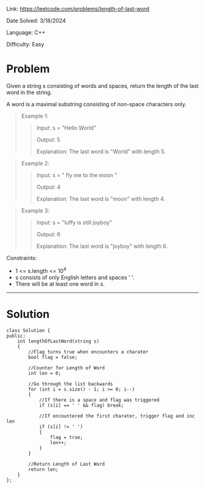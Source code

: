 Link: https://leetcode.com/problems/length-of-last-word

Date Solved: 3/18/2024

Language: C++

Difficulty: Easy

# Problem

Given a string s consisting of words and spaces, return the length of the last word in the string.

A word is a maximal substring consisting of non-space characters only.

>Example 1:
>
>>Input: s = "Hello World"
>>
>>Output: 5
>>
>>Explanation: The last word is "World" with length 5.

>Example 2:
>
>>Input: s = "   fly me   to   the moon  "
>>
>>Output: 4
>>
>>Explanation: The last word is "moon" with length 4.

>Example 3:
>
>>Input: s = "luffy is still joyboy"
>>
>>Output: 6
>>
>>Explanation: The last word is "joyboy" with length 6.
 
Constraints:

- 1 <= s.length <= 10<sup>4</sup>
- s consists of only English letters and spaces ' '.
- There will be at least one word in s.

---

# Solution

```
class Solution {
public:
    int lengthOfLastWord(string s) 
    {
        //Flag turns true when encounters a charater
        bool flag = false;

        //Counter for Length of Word 
        int len = 0;

        //Go through the list backwards
        for (int i = s.size() - 1; i >= 0; i--)
        {
            //If there is a space and flag was triggered
            if (s[i] == ' ' && flag) break;

            //If encountered the first charater, trigger flag and inc len
            if (s[i] != ' ')
            {
                flag = true;
                len++;
            }
        }    

        //Return Length of Last Word
        return len;
    }
};
```
